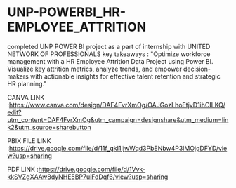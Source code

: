 # UNP-POWERBI_HR-EMPLOYEE_ATTRITION

completed UNP POWER BI project as a part of internship with UNITED NETWORK OF PROFESSIONALS 
key takeaways :
"Optimize workforce management with a HR Employee Attrition Data Project using Power BI.
Visualize key attrition metrics, analyze trends, and empower decision-makers with actionable insights for effective talent retention and strategic HR planning."

CANVA LINK :https://www.canva.com/design/DAF4FvrXmOg/OAJGozLhoEtjvD1ihCILKQ/edit?utm_content=DAF4FvrXmOg&utm_campaign=designshare&utm_medium=link2&utm_source=sharebutton


PBIX FILE LINK :https://drive.google.com/file/d/11f_gkI1IjwWqd3PbENbw4P3lMOjgDFYD/view?usp=sharing


PDF LINK :https://drive.google.com/file/d/1Vvk-kkSVZgXAAw8dyNHE5BP7uiFdDqf6/view?usp=sharing






